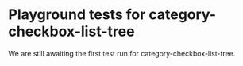 # Playground tests for category-checkbox-list-tree
We are still awaiting the first test run for category-checkbox-list-tree.
